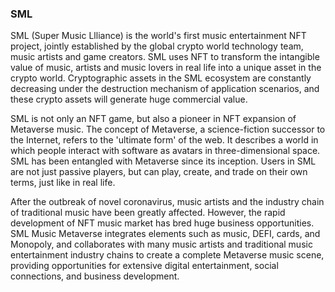 ### SML
SML (Super Music Llliance) is the world's first music entertainment NFT project, jointly established by the global crypto world technology team, music artists and game creators. SML uses NFT to transform the intangible value of music, artists and music lovers in real life into a unique asset in the crypto world. Cryptographic assets in the SML ecosystem are constantly decreasing under the destruction mechanism of application scenarios, and these crypto assets will generate huge commercial value.

SML is not only an NFT game, but also a pioneer in NFT expansion of Metaverse music. The concept of Metaverse, a science-fiction successor to the Internet, refers to the 'ultimate form' of the web. It describes a world in which people interact with software as avatars in three-dimensional space. SML has been entangled with Metaverse since its inception. Users in SML are not just passive players, but can play, create, and trade on their own terms, just like in real life.

After the outbreak of novel coronavirus, music artists and the industry chain of traditional music have been greatly affected. However, the rapid development of NFT music market has bred huge business opportunities. SML Music Metaverse integrates elements such as music, DEFI, cards, and Monopoly, and collaborates with many music artists and traditional music entertainment industry chains to create a complete Metaverse music scene, providing opportunities for extensive digital entertainment, social connections, and business development.
